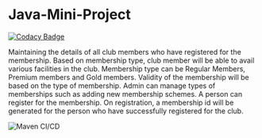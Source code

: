 # Java-Mini-Project

[![Codacy Badge](https://api.codacy.com/project/badge/Grade/fce29a9ac9bf4e4bab9c430f3e7e1c0b)](https://app.codacy.com/gh/99002503/Java-Mini-Project?utm_source=github.com&utm_medium=referral&utm_content=99002503/Java-Mini-Project&utm_campaign=Badge_Grade)

Maintaining the details of all club members who have registered for the membership. Based on membership type, club member will be able to avail various facilities
in the club. Membership type can be Regular Members, Premium members and Gold members. Validity of the membership will be based on the type of membership. Admin can manage types of memberships such as adding new membership schemes. A person can register for the membership. On registration, a
membership id will be generated for the person who have successfully registered for the club.

![Maven CI/CD](https://github.com/99002503/Java-Mini-Project/workflows/Maven%20CI/CD/badge.svg?branch=main)
